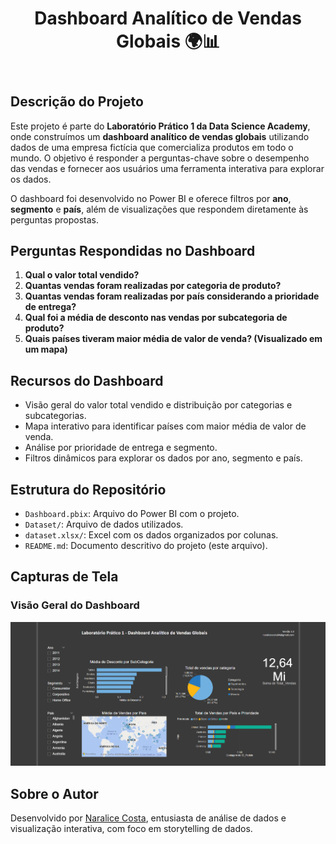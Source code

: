 <!DOCTYPE html>
<html lang="pt-BR">
<head>
    <meta charset="UTF-8">
    <meta name="viewport" content="width=device-width, initial-scale=1.0">
</head>
<body>
    <header>
        <h1>Dashboard Analítico de Vendas Globais 🌍📊</h1>
    </header>
    <main>
        <section>
            <h2>Descrição do Projeto</h2>
            <p>
                Este projeto é parte do <strong>Laboratório Prático 1 da Data Science Academy</strong>, onde construímos um 
                <strong>dashboard analítico de vendas globais</strong> utilizando dados de uma empresa fictícia que comercializa produtos em todo o mundo. 
                O objetivo é responder a perguntas-chave sobre o desempenho das vendas e fornecer aos usuários uma ferramenta interativa para explorar os dados.
            </p>
            <p>
                O dashboard foi desenvolvido no Power BI e oferece filtros por <strong>ano</strong>, <strong>segmento</strong> e <strong>país</strong>, além de visualizações que respondem diretamente às perguntas propostas.
            </p>
        </section>
        <section>
            <h2>Perguntas Respondidas no Dashboard</h2>
            <ol>
                <li><strong>Qual o valor total vendido?</strong></li>
                <li><strong>Quantas vendas foram realizadas por categoria de produto?</strong></li>
                <li><strong>Quantas vendas foram realizadas por país considerando a prioridade de entrega?</strong></li>
                <li><strong>Qual foi a média de desconto nas vendas por subcategoria de produto?</strong></li>
                <li><strong>Quais países tiveram maior média de valor de venda? (Visualizado em um mapa)</strong></li>
            </ol>
        </section>
        <section>
            <h2>Recursos do Dashboard</h2>
            <ul>
                <li>Visão geral do valor total vendido e distribuição por categorias e subcategorias.</li>
                <li>Mapa interativo para identificar países com maior média de valor de venda.</li>
                <li>Análise por prioridade de entrega e segmento.</li>
                <li>Filtros dinâmicos para explorar os dados por ano, segmento e país.</li>
            </ul>
        </section>
        <section>
            <h2>Estrutura do Repositório</h2>
            <ul>
                <li><code>Dashboard.pbix</code>: Arquivo do Power BI com o projeto.</li>
                <li><code>Dataset/</code>: Arquivo de dados utilizados.</li>
                <li><code>dataset.xlsx/</code>: Excel com os dados organizados por colunas.</li>
                <li><code>README.md</code>: Documento descritivo do projeto (este arquivo).</li>
            </ul>
        </section>
        <section>
            <h2>Capturas de Tela</h2>
            <h3>Visão Geral do Dashboard</h3>
            <img src="Images/imgdash.png" alt="Captura de Tela do Dashboard">
        </section>
        <section>
            <h2>Sobre o Autor</h2>
            <p>
                Desenvolvido por <a href="https://github.com/naralicecosta">Naralice Costa</a>, entusiasta de análise de dados e visualização interativa, com foco em storytelling de dados.
            </p>
        </section>
    </main>
</body>
</html>
